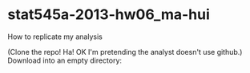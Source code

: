 stat545a-2013-hw06_ma-hui
=========================
How to replicate my analysis

(Clone the repo! Ha! OK I'm pretending the analyst doesn't use github.)
Download into an empty directory:

